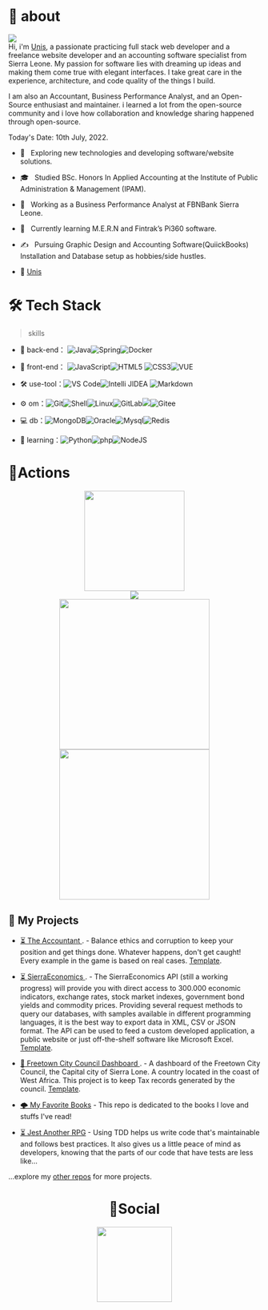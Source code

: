 # 🚀 about 
![](https://visitor-badge.glitch.me/badge?page_id=unis434.unis434)
<br>
Hi, i'm [Unis](https://unis434.github.io/Personal_Resume/index.html), a passionate practicing full stack web developer and a freelance website developer and an accounting software specialist from Sierra Leone. My passion for software lies with dreaming up ideas and making them come true with elegant interfaces. I take great care in the experience, architecture, and code quality of the things I build.

I am also an Accountant, Business Performance Analyst, and an Open-Source enthusiast and maintainer. i learned a lot from the open-source community and i love how collaboration and knowledge sharing happened through open-source.

Today's Date: 10th July, 2022.
    
- 🤔 &nbsp; Exploring new technologies and developing software/website solutions.
- 🎓 &nbsp; Studied BSc. Honors In Applied Accounting at the Institute of Public Administration & Management (IPAM).
- 💼 &nbsp; Working as a Business Performance Analyst at FBNBank Sierra Leone.
- 🌱 &nbsp; Currently learning M.E.R.N and Fintrak’s Pi360 software.
- ✍️ &nbsp; Pursuing Graphic Design and Accounting Software(QuiickBooks) Installation and Database setup as hobbies/side hustles.

- 🚀 [Unis](unis434.github.io/personal_resume/index.html)



# 🛠 Tech Stack

> skills

- 🔭 back-end： ![Java](https://img.shields.io/badge/-Java-gray?style=flat-circle&logo=java)![Spring](https://img.shields.io/badge/-Spring-green?style=flat-circle&logo=spring)![Docker](https://img.shields.io/badge/-Docker-blue?style=flat-circle&logo=Docker)

- 👯 front-end： ![JavaScript](https://img.shields.io/badge/-JavaScript-yellow?style=flat-circle&logo=javascript)![HTML5](https://img.shields.io/badge/-HTML5-yellow?style=flat-circle&logo=html5) ![CSS3](https://img.shields.io/badge/-CSS3-yellow?style=flat-circle&logo=css3)![VUE](https://img.shields.io/badge/-VUE-blue?style=flat-circle&logo=VUE)

- :hammer_and_wrench: use-tool：![VS Code](https://img.shields.io/badge/-VSCode-blue?style=flat-circle&logo=VSCode)![Intelli JIDEA](https://img.shields.io/badge/-IntelliJIDEA-black?style=flat-circle&logo=IntelliJIDEA) ![Markdown](https://img.shields.io/badge/-Markdown-black?style=flat-circle&logo=markdown)

- ⚙️ om：![Git](https://img.shields.io/badge/-Git-yellow?style=flat-circle&logo=git)![Shell](https://img.shields.io/badge/-Shell-red?style=flat-circle&logo=shell)![Linux](https://img.shields.io/badge/-Linux-gray?style=flat-circle&logo=Linux)![GitLab](https://img.shields.io/badge/-GitLab-orange?style=flat-circle&logo=GitLab)![](https://img.shields.io/badge/-GitHub-black?style=flat-circle&logo=GitHub)![Gitee](https://img.shields.io/badge/-Gitee-red?style=flat-circle&logo=Gitee)

- 💻 db：![MongoDB](https://img.shields.io/badge/-MongoDB-blue?style=flat-circle&logo=MongoDB)![Oracle](https://img.shields.io/badge/-Oracle-red?style=flat-circle&logo=Oracle)![Mysql](https://img.shields.io/badge/-Mysql-white?style=flat-circle&logo=mysql)![Redis](https://img.shields.io/badge/-Redis-green?style=flat-circle&logo=Redis)

- 🌱 learning：![Python](https://img.shields.io/badge/-Python-yellow?style=flat-circle&logo=Python)![php](https://img.shields.io/badge/-php-green?style=flat-circle&logo=php)![NodeJS](https://img.shields.io/badge/-NodeJS-green?style=flat-circle&logo=Nodejs)

  

<!-- START_SECTION:waka -->
<!-- END_SECTION:waka -->


# 🔭Actions

<div align="center">
    <img height="200px" src="https://github-readme-streak-stats.herokuapp.com/?user=unis434"/>
</div>
<div align="center">
	<img src="https://cdn.jsdelivr.net/gh/unis434/unis434/assets/github-contribution-grid-snake.svg" />
</div>

<div align="center">
    <img height="300px" src="https://activity-graph.herokuapp.com/graph?username=unis434&theme=github"/>
</div>

<div align="center">
    <img height="300px" src="https://metrics.lecoq.io/unis434?template=classic&config.timezone=Asia%2FShanghai"/>
</div>



## 🚧 My Projects

- [⏳ The Accountant ](https://github.com/Unis434/the-accountant). - Balance ethics and corruption to keep your position and get things done. Whatever happens, don't get caught! Every example in the game is based on real cases. [Template](https://github.com/Unis434/the-accountant).

- [⏳ SierraEconomics ](https://github.com/Unis434/Freetown-City-Council-Dashboard). - The SierraEconomics API (still a working progress) will provide you with direct access to 300.000 economic indicators, exchange rates, stock market indexes, government bond yields and commodity prices. Providing several request methods to query our databases, with samples available in different programming languages, it is the best way to export data in XML, CSV or JSON format. The API can be used to feed a custom developed application, a public website or just off-the-shelf software like Microsoft Excel. [Template](https://unis434.github.io/SierraEconomics/).

- [🔭 Freetown City Council Dashboard ](https://unis434.github.io/SierraEconomics/). - A dashboard of the Freetown City Council, the Capital city of Sierra Lone. A country located in the coast of West Africa. This project is to keep Tax records generated by the council. [Template](https://github.com/Unis434/Freetown-City-Council-Dashboard).

- [🌩️ My Favorite Books](https://github.com/Unis434/Books) - This repo is dedicated to the books I love and stuffs I've read!

- [⏳ Jest Another RPG](https://github.com/Unis434/jest-another-RPG) - Using TDD helps us write code that's maintainable and follows best practices. It also gives us a little peace of mind as developers, knowing that the parts of our code that have tests are less like…

...explore my [other repos](https://github.com/Unis434?tab=repositories) for more projects.

<div align="center">


	

# 🌱Social

<div align="center">
    <img height="150px" src="https://github-profile-trophy.vercel.app/?username=unis434&&title=MultiLanguage,Repositories,Commits&column=3&margin-w=30&margin-h=15"/>
</div>


